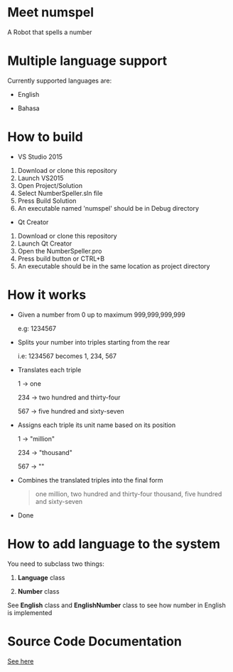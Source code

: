 # Meet numspel
A Robot that spells a number

# Multiple language support
Currently supported languages are:

- English

- Bahasa

# How to build
- VS Studio 2015
 1. Download or clone this repository
 2. Launch VS2015
 3. Open Project/Solution
 4. Select NumberSpeller.sln file 
 5. Press Build Solution
 6. An executable named 'numspel' should be in Debug directory
  

- Qt Creator
 1. Download or clone this repository
 2. Launch Qt Creator
 3. Open the NumberSpeller.pro
 4. Press build button or CTRL+B
 5. An executable should be in the same location as project directory


  

# How it works
- Given a number from 0 up to maximum 999,999,999,999

  e.g: 1234567
  
- Splits your number into triples starting from the rear

  i.e: 1234567 becomes 1, 234, 567
  
- Translates each triple

  1   -> one

  234 -> two hundred and thirty-four

  567 -> five hundred and sixty-seven
  
- Assigns each triple its unit name based on its position

  1   -> "million"

  234 -> "thousand"

  567 -> ""
  
- Combines the translated triples into the final form

  > one million, two hundred and thirty-four thousand, five hundred and sixty-seven

- Done

# How to add language to the system
  You need to subclass two things:
  
  1. **Language** class  
  
  2. **Number** class  
  
  

  See **English** class and **EnglishNumber** class to see how number in English is implemented
  
 # Source Code Documentation
  [See here](Doc/HTML/index.html)

